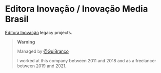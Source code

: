 # Editora Inovação / Inovação Media Brasil

[Editora Inovação](https://editorainovacao.com.br) legacy projects.


> **Warning**
>
> Managed by [@GuiBranco](https://github.com/guibranco)
>
> I worked at this company between 2011 and 2018 and as a freelancer between 2019 and 2021.
